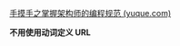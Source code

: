 [手摸手之掌握架构师的编程规范 (yuque.com)](https://www.yuque.com/magestack/12306/bmatdhq46cegg2xe#QuBzK)



**不用使用动词定义 URL**